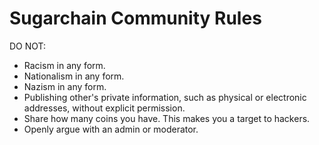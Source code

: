 # Sugarchain Community Rules

DO NOT:
- Racism in any form.
- Nationalism in any form.
- Nazism in any form.
- Publishing other's private information, such as physical or electronic addresses, without explicit permission.
- Share how many coins you have. This makes you a target to hackers.
- Openly argue with an admin or moderator.
